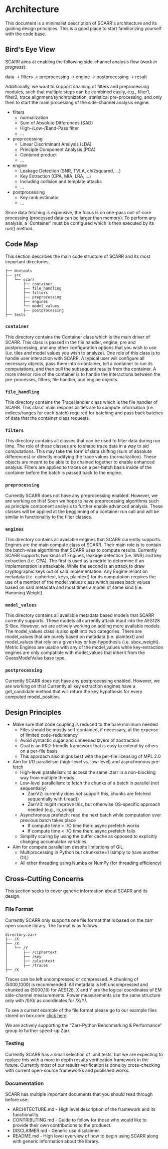 # Architecture

This document is a minimalist description of SCARR's architecture and its guiding design principles. This is a good place to start familiarizing yourself with the code base.

## Bird's Eye View

SCARR aims at enabling the following side-channel analysis flow (*work in progress*):

data &rarr; filters &rarr; preprocessing &rarr; engine &rarr; postprocessing &rarr; result

Additionally, we want to support chaining of filters and preprocessing modules, such that multiple steps can be combined easily, e.g., filter1, filter2, trace alignment/synchronization, statistical pre-processing, and only then to start the main processing of the side-channel analysis engine.

* filters
   * normalization
   * Sum of Absolute Differences (SAD)
   * High-/Low-/Band-Pass filter
   * ...
* preprocessing
   * Linear Discriminant Analysis (LDA)
   * Principle Component Analysis (PCA)
   * Centered product
   * ...
* engine
   * Leakage Detection (SNR, TVLA, chi2squared, ...)
   * Key Extraction (CPA, MIA, LRA, ...)
   * Including collision and template attacks
   * ...
* postprocessing
   * Key rank estimator
   * ...
 
Since data fetching is expensive, the focus is on one-pass out-of-core processing (processed data can be larger than memory). To perform any analysis, a 'Container' must be configured which is then executed by its run() method.

## Code Map

This section describes the main code structure of SCARR and its most important directories.

```
├── devtools
├── src
│   └── scarr
│       ├── container
│       ├── file_handling
│       ├── filters
│       ├── preprocessing
│       ├── engines
│       └── model_values
│       ├── postprocessing
├── tests
```

### `container`

This directory contains the Container class which is the main driver of SCARR. This class is passed in the file handler, engine, pre and postprocessing, and any other configuration options that you wish to use (i.e. tiles and model values you wish to analyze). One role of this class is to handle user interaction with SCARR. A typical user will configure all necessary objects, pass them into a container, tell a container to run its computations, and then pull the subsequent results from the container. A more interior role of the container is to handle the interactions between the pre-processes, filters, file handler, and engine objects. 

### `file_handling`

This directory contains the TraceHandler class which is the file handler of SCARR. This class' main responsibilities are to compute information (i.e. indices/ranges for each batch) required for batching and pass back batches of data that the container class requests.

### `filters`

This directory contains all classes that can be used to filter data during run time. The role of these classes are to shape trace data in a way to aid computations. This may take the form of data shifting (sum of absolute differences) or directly modifying the trace values (normalization). These objects are meant to be able to be chained together to enable enhanced analysis. Filters are applied to traces on a per-batch basis inside of the container before the batch is passed back to the engine.

### `preprocessing`

Currently SCARR does not have any preprocessing enabled. However, we are working on this! Soon we hope to have preprocessing algorithms such as principle component analysis to further enable advanced analysis. These classes will be applied at the begginning of a container run call and will be similar in functionality to the filter classes.

### `engines`

This directory contains all available engines that SCARR currently supports. Engines are the main compute class of SCARR. Their main role is to contain the batch-wise algorthims that SCARR uses to compute results. Currently SCARR supports two kinds of Engines, leakage detection (i.e. SNR) and key extraction (i.e. CPA). The first is used as a metric to determine if an implementation is attackable. While the second is an attack to draw cryptographic keys out of said implementation. Any Engine reliant on metadata (i.e. ciphertext, keys, plaintext) for its computation requires the use of a member of the model_values class which passes back values based on said metadata and most times a model of some kind (i.e. Hamming Weight). 

### `model_values`

This directory contains all available metadata based models that SCARR currently supports. These models all currently attack input into the AES128 S-Box. However, we are actively working on adding more available models. The model_values class is also split into two categories. There are model_values that are purely based on metadata (i.e. plaintext) and model_values that rely on a given key or key-hypothesis (i.e. sbox_weight). Metric Engines are usable with any of the model_values while key-extraction engines are only compatible with model_values that inherit from the GuessModelValue base type.

### `postprocessing`

Currently SCARR does not have any postprocessing enabled. However, we are working on this! Currently all key extraction engines have a get_candidate method that will return the key hypothesis for every computed model_position. 

## Design Principles

* Make sure that code coupling is reduced to the bare minimum needed
    * Files should be mostly self-contained, if necessary, at the expense of limited code-redundancy
    * Avoid syntactic sugar and unneeded layers of abstraction
    * Goal is an R&D-friendly framework that is easy to extend by others on a per-file basis
    * This approach also aligns best with the per-file licensing of MPL 2.0
* Aim for I/O parallelism (high-level vs. low-level) and asynchronous pre-fetch
    * High-level parallelism: to access the same .zarr in a non-blocking way from multiple threads
    * Low-level parallelism: to fetch the chunks of a batch in parallel (not sequentially)
        * ZarrV2: currently does *not* support this, chunks are fetched sequentially with f.read()
        * ZarrV3: *might* improve this, but otherwise OS-specific approach needed (e.g., io_uring)
    * Asynchronous prefetch: read the next batch while computation over previous batch takes place
        * If compute time > I/O time then: async prefetch works
        * If compute time < I/O time then: async prefetch fails
    * Simplify scaling by using the buffer cache as opposed to explicitly changing accumulator variables
* Aim for compute parallelism despite limitations of GIL
    * Multiprocessing in Python but chunksize=1 (simply to have another GIL)
    * All other threading using Numba or NumPy (for threading efficiency)

## Cross-Cutting Concerns

This section seeks to cover generic information about SCARR and its design.

### File Format

Currently SCARR only supports one file format that is based on the zarr open source library. The format is as follows:

```
directory.zarr
├── /X
├── /X
│   └── /Y
│       ├── /ciphertext
│       ├── /key
│       ├── /plaintext
│       ├── /traces
├── /X
```

Traces can be left uncompressed or compressed. A chunking of (5000,1000) is recommended. All metadata is left uncompressed and chunked as (5000,16) for AES128. X and Y are the logical coordinates of EM side-channel measurements. Power measurements use the same structure only with /0/0/ as coordinates for /X/Y/.

To see a current example of the file format please go to our example files stored on box.com: [click here](https://oregonstate.box.com/s/flpkr969do6v1h5a8qwfw5t49c7ivzgl)

We are actively supporting the "Zarr-Python Benchmarking & Performance" group to further speed-up Zarr.

### Testing

Currently SCARR has a small selection of 'unit tests' but we are expecting to replace this with a more in depth results verification framework in the future. Currently most of our results verification is done by cross-checking with current open-source frameworks and published works.

### Documentation

SCARR has multiple important documents that you should read through before use:

* ARCHITECTURE.md - High level description of the framework and its functionality.
* CONTRIBUTING.md - Guide to follow for those who would like to provide their own contributions to the produect.
* DISCLAIMER.md - Generic use disclaimer.
* README.md - High level overview of how to begin using SCARR along with generic information about the library. 